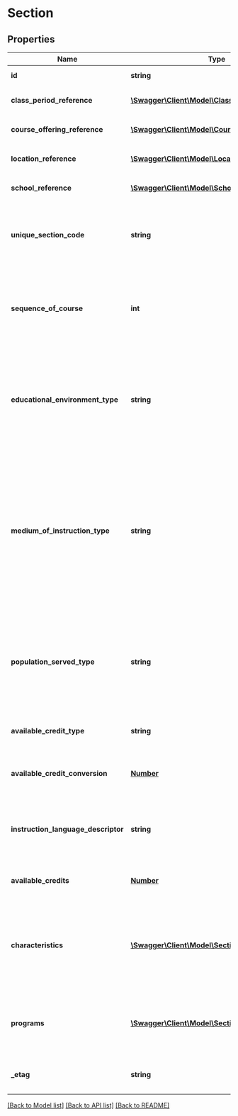 # Section

## Properties
Name | Type | Description | Notes
------------ | ------------- | ------------- | -------------
**id** | **string** | The unique identifier of the resource. | [optional] 
**class_period_reference** | [**\Swagger\Client\Model\ClassPeriodReference**](ClassPeriodReference.md) | A reference to the related ClassPeriod resource. | [optional] 
**course_offering_reference** | [**\Swagger\Client\Model\CourseOfferingReference**](CourseOfferingReference.md) | A reference to the related CourseOffering resource. | [optional] 
**location_reference** | [**\Swagger\Client\Model\LocationReference**](LocationReference.md) | A reference to the related Location resource. | [optional] 
**school_reference** | [**\Swagger\Client\Model\SchoolReference**](SchoolReference.md) | A reference to the related School resource. | [optional] 
**unique_section_code** | **string** | A unique identifier for the Section, that is defined by the classroom, the subjects taught, and the instructors that are assigned. | [optional] 
**sequence_of_course** | **int** | When a Section is part of a sequence of parts for a course, the number if the sequence. If the course has only one part, the value of this Section attribute should be 1. | [optional] 
**educational_environment_type** | **string** | The setting in which a child receives education and related services; for example:  Center-based instruction  Home-based instruction  Hospital class  Mainstream  Residential care and treatment facility  .... | [optional] 
**medium_of_instruction_type** | **string** | The media through which teachers provide instruction to students and students and teachers communicate about instructional matters; for example:  Technology-based instruction in classroom  Correspondence instruction  Face-to-face instruction  Virtual/On-line Distance learning  Center-based instruction  ... | [optional] 
**population_served_type** | **string** | The population for which the course was designed; for example:  Bilingual students  Remedial education students  Gifted and talented students  Career and Technical Education students  Special education students  .... | [optional] 
**available_credit_type** | **string** | The type of credits or units of value awarded for the completion of a course. | [optional] 
**available_credit_conversion** | [**Number**](Number.md) | Conversion factor that when multiplied by the number of credits is equivalent to Carnegie units. | [optional] 
**instruction_language_descriptor** | **string** | A unique identifier used as Primary Key, not derived from business logic, when acting as Foreign Key, references the parent table. | [optional] 
**available_credits** | [**Number**](Number.md) | Credits or units of value awarded for the completion of a course. | [optional] 
**characteristics** | [**\Swagger\Client\Model\SectionCharacteristic[]**](SectionCharacteristic.md) | An unordered collection of sectionCharacteristics.  Reflects important characteristics of the Section, such as whether or not attendance is taken and the Section is graded. | [optional] 
**programs** | [**\Swagger\Client\Model\SectionProgram[]**](SectionProgram.md) | An unordered collection of sectionPrograms.  Optional reference to program (e.g., CTE) to which the section is associated. | [optional] 
**_etag** | **string** | A unique system-generated value that identifies the version of the resource. | [optional] 

[[Back to Model list]](../README.md#documentation-for-models) [[Back to API list]](../README.md#documentation-for-api-endpoints) [[Back to README]](../README.md)


